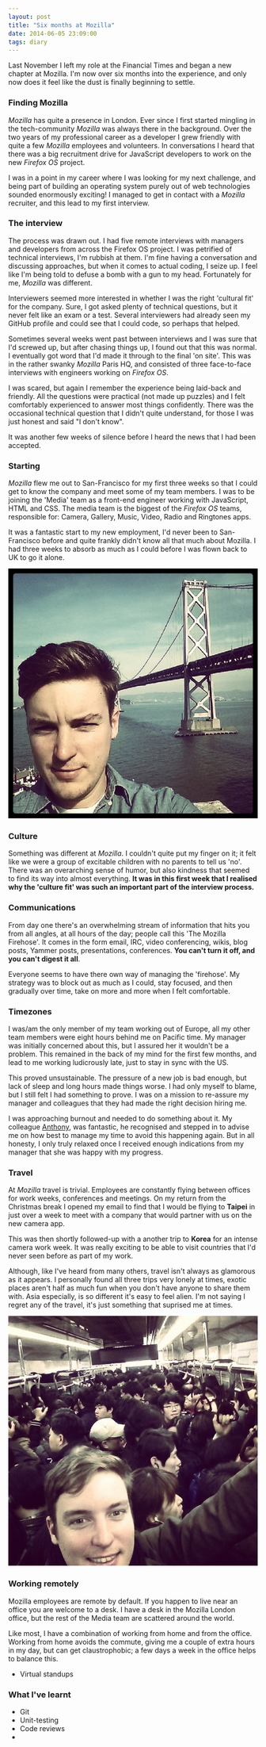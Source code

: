 ```yaml
---
layout: post
title: "Six months at Mozilla"
date: 2014-06-05 23:09:00
tags: diary
---
```


Last November I left my role at the Financial Times and began a new chapter at Mozilla. I'm now over six months into the experience, and only now does it feel like the dust is finally beginning to settle.

### Finding Mozilla

*Mozilla* has quite a presence in London. Ever since I first started mingling in the tech-community *Mozilla* was always there in the background. Over the two years of my professional career as a developer I grew friendly with quite a few *Mozilla* employees and volunteers. In conversations I heard that there was a big recruitment drive for JavaScript developers to work on the new *Firefox OS* project.

I was in a point in my career where I was looking for my next challenge, and being part of building an operating system purely out of web technologies sounded enormously exciting! I managed to get in contact with a *Mozilla* recruiter, and this lead to my first interview.

### The interview

The process was drawn out. I had five remote interviews with managers and developers from across the Firefox OS project. I was petrified of technical interviews, I'm rubbish at them. I'm fine having a conversation and discussing approaches, but when it comes to actual coding, I seize up. I feel like I'm being told to defuse a bomb with a gun to my head. Fortunately for me, *Mozilla* was different.

Interviewers seemed more interested in whether I was the right 'cultural fit' for the company. Sure, I got asked plenty of technical questions, but it never felt like an exam or a test. Several interviewers had already seen my GitHub profile and could see that I could code, so perhaps that helped.

Sometimes several weeks went past between interviews and I was sure that I'd screwed up, but after chasing things up, I found out that this was normal. I eventually got word that I'd made it through to the final 'on site'. This was in the rather swanky *Mozilla* Paris HQ, and consisted of three face-to-face interviews with engineers working on *Firefox OS*.

I was scared, but again I remember the experience being laid-back and friendly. All the questions were practical (not made up puzzles) and I felt comfortably experienced to answer most things confidently. There was the occasional technical question that I didn't quite understand, for those I was just honest and said "I don't know".

It was another few weeks of silence before I heard the news that I had been accepted.

### Starting

*Mozilla* flew me out to San-Francisco for my first three weeks so that I could get to know the company and meet some of my team members. I was to be joining the 'Media' team as a front-end engineer working with JavaScript, HTML and CSS. The media team is the biggest of the *Firefox OS* teams, responsible for: Camera, Gallery, Music, Video, Radio and Ringtones apps.

It was a fantastic start to my new employment, I'd never been to San-Francisco before and quite frankly didn't know all that much about Mozilla. I had three weeks to absorb as much as I could before I was flown back to UK to go it alone.

![](/lib/images/mozilla-sf.jpg)

### Culture

Something was different at *Mozilla*. I couldn't quite put my finger on it; it felt like we were a group of excitable children with no parents to tell us 'no'. There was an overarching sense of humor, but also kindness that seemed to find its way into almost everything. **It was in this first week that I realised why the 'culture fit' was such an important part of the interview process.**

### Communications

From day one there's an overwhelming stream of information that hits you from all angles, at all hours of the day; people call this 'The Mozilla Firehose'. It comes in the form email, IRC, video conferencing, wikis, blog posts, Yammer posts, presentations, conferences. **You can't turn it off, and you can't digest it all**.

Everyone seems to have there own way of managing the 'firehose'. My strategy was to block out as much as I could, stay focused, and then gradually over time, take on more and more when I felt comfortable.

### Timezones

I was/am the only member of my team working out of Europe, all my other team members were eight hours behind me on Pacific time. My manager was initially concerned about this, but I assured her it wouldn't be a problem. This remained in the back of my mind for the first few months, and lead to me working ludicrously late, just to stay in sync with the US.

This proved unsustainable. The pressure of a new job is bad enough, but lack of sleep and long hours made things worse. I had only myself to blame, but I still felt I had something to prove. I was on a mission to re-assure my manager and colleagues that they had made the right decision hiring me.

I was approaching burnout and needed to do something about it. My colleague [Anthony](http://twitter.com/rik24d), was fantastic, he recognised and stepped in to advise me on how best to manage my time to avoid this happening again. But in all honesty, I only truly relaxed once I received enough indications from my manager that she was happy with my progress.

### Travel

At *Mozilla* travel is trivial. Employees are constantly flying between offices for work weeks, conferences and meetings. On my return from the Christmas break I opened my email to find that I would be flying to **Taipei** in just over a week to meet with a company that would partner with us on the new camera app.

This was then shortly followed-up with a another trip to **Korea** for an intense camera work week. It was really exciting to be able to visit countries that I'd never seen before as part of my work.

Although, like I've heard from many others, travel isn't always as glamorous as it appears. I personally found all three trips very lonely at times, exotic places aren't half as much fun when you don't have anyone to share them with. Asia especially, is so different it's easy to feel alien. I'm not saying I regret any of the travel, it's just something that suprised me at times.

![](/lib/images/korea.jpg)

### Working remotely

Mozilla employees are remote by default. If you happen to live near an office you are welcome to a desk. I have a desk in the Mozilla London office, but the rest of the Media team are scattered around the world.

Like most, I have a combination of working from home and from the office. Working from home avoids the commute, giving me a couple of extra hours in my day, but can get claustrophobic; a few days a week in the office helps to balance this.

- Virtual standups

### What I've learnt

- Git
- Unit-testing
- Code reviews
-

